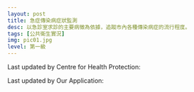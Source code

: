 ```yaml
---
layout: post
title: 急症傳染病症狀監測
desc: 以急診室求診的主要病徵為依據，追蹤市內各種傳染病症的流行程度。
tags: [公共衛生實況]
img: pic01.jpg
level: 第一級
---
```

<script src="{{ "/assets/plugins/sheetrock/plugin.js" | relative_url }}"></script>
<script src="{{ "/assets/plugins/chart-js/plugin.js" | relative_url }}"></script>

Last updated by Centre for Health Protection: 
<span id="lastmodified"></span>

Last updated by Our Application: 
<span id="lastrequested"></span>

<div class="chart-container" style="position: relative; height:600px;">
    <canvas id="chart" height="600" width="600"></canvas>
</div>

<table id="statistics" class="table table-condensed table-striped"></table>
  
<script>  //update chart
var flu = [];
var hfmd = [];
var ge = [];
var conjunctivitis = [];
var labels = [];
var chartColors = {
    red: 'rgb(255, 99, 132)',
    orange: 'rgb(255, 159, 64)',
    yellow: 'rgb(255, 205, 86)',
    green: 'rgb(75, 192, 192)',
    blue: 'rgb(54, 162, 235)',
    purple: 'rgb(153, 102, 255)',
    grey: 'rgb(201, 203, 207)'
};

var ctx = document.getElementById("chart").getContext("2d");
var cfg = {
    type: 'bar',
    data: {
        labels: [],
        datasets: [{
            label: "Influenza-like Illness Syndrome",
            data: [],
            type: 'line',
            pointRadius: 0,
            fill: false,
            lineTension: 0,
            borderWidth: 2,

            backgroundColor: chartColors.blue,
            borderColor: chartColors.blue,
        }, {
            label: "Hand Foot and Mouth Disease Syndrome",
            data: [],
            type: 'line',
            pointRadius: 0,
            fill: false,
            lineTension: 0,
            borderWidth: 2
        }, {
            label: "Acute Gastroenteritis Syndrome",
            data: [],
            type: 'line',
            pointRadius: 0,
            fill: false,
            lineTension: 0,
            borderWidth: 2,

            backgroundColor: chartColors.red,
            borderColor: chartColors.red,
        }, {
            label: "Acute Conjunctivitis Syndrome",
            data: [],
            type: 'line',
            pointRadius: 0,
            fill: false,
            lineTension: 0,
            borderWidth: 5,

            backgroundColor: chartColors.green,
            borderColor: chartColors.green,
        }]
    },
    options: {
        responsive: true,
        maintainAspectRatio: false,
        title: {
            display: true,
            text: '急症科傳染病症狀監測 \n Accident and Emergency Departments Communicable Diseases Syndromic Surveillance'
        },
        scales: {
            xAxes: [{
                type: 'time',
                distribution: 'series',
                time: {
                    parser: parseDate
                }
            }],
            yAxes: [{
                scaleLabel: {
                    display: true,
                    labelString: 'Weekly Average Rate'
                }
            }]
        }
    }
};
require(['chart-js', 'sheetrock'], function(chart, sheetrock) {
  var chart = new Chart(ctx, cfg);
  
  function parseDate(dateString) {
    return moment(dateString, 'DD-MMM-YYYY', 'en');
  }
  
  function getData(fetchSize) {
      $('#statistics').sheetrock({
          url: mySpreadsheet,
          query: "select D,E,F,G,H order by D desc",
          fetchSize: fetchSize,

          labels: ['End date of the week 該周的結束日期', 'Weekly average rate for the influenza-like illness syndrome group 流行性感冒病類症狀組的每周平均比率', 'Weekly average rate for the hand, foot and mouth disease syndrome group 手足口病症狀組的每周平均比率', 'Weekly average rate for the acute gastroenteritis syndrome group 急性腸道傳染病症狀組的每周平均比率', 'Weekly average rate for the acute conjunctivitis syndrome group 急性結膜炎症狀組的每周平均比率'],
          callback: updateChart
      });

  }
  function updateChart(error, options, response) {
      if (!response.rows) {
          return;
      }
      for (var i = 1; i < response.rows.length; i++) {
          labels.push(response.rows[i].cellsArray[0]);
          flu.push(response.rows[i].cellsArray[1]);
          hfmd.push(response.rows[i].cellsArray[2]);
          ge.push(response.rows[i].cellsArray[3]);
          conjunctivitis.push(response.rows[i].cellsArray[4]);
      }
      chart.config.data.datasets[0].data = flu;
      chart.config.data.datasets[1].data = hfmd;
      chart.config.data.datasets[2].data = ge;
      chart.config.data.datasets[3].data = conjunctivitis;
      chart.config.data.labels = labels;
      console.log(chart.config.data);
      chart.update();
      getData(500);
  }
  var mySpreadsheet = 'https://docs.google.com/spreadsheets/d/1xgMyJ5BT1R-1ZFukNy6oH4_SwaCSag6voon7a4yVkLo/edit?#gid=0';
  getData(500);
  
});
</script>
